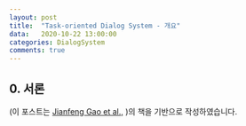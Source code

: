 ```yaml
---
layout: post
title:  "Task-oriented Dialog System - 개요"
data:   2020-10-22 13:00:00 
categories: DialogSystem
comments: true
---
```


## 0. 서론


(이 포스트는 [Jianfeng Gao et al.,](https://arxiv.org/abs/1809.08267) )의 책을 기반으로 작성하였습니다.



